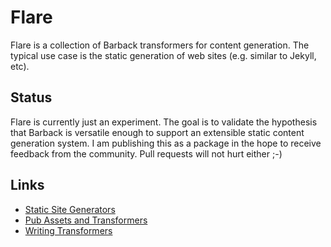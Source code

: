 Flare
=====

Flare is a collection of Barback transformers for content generation.
The typical use case is the static generation of web sites (e.g. similar
to Jekyll, etc).


Status
------

Flare is currently just an experiment. The goal is to validate the hypothesis
that Barback is versatile enough to support an extensible static content generation
system. I am publishing this as a package in the hope to receive feedback 
from the community. Pull requests will not hurt either ;-)

 
Links
-----

* [Static Site Generators](http://staticsitegenerators.net/)
* [Pub Assets and Transformers](https://www.dartlang.org/tools/pub/assets-and-transformers.html)
* [Writing Transformers](https://www.dartlang.org/tools/pub/transformers/examples/)